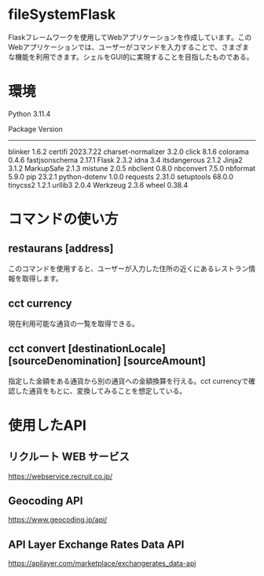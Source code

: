 # fileSystemFlask

Flaskフレームワークを使用してWebアプリケーションを作成しています。このWebアプリケーションでは、ユーザーがコマンドを入力することで、さまざまな機能を利用できます。シェルをGUI的に実現することを目指したものである。

# 環境

Python 3.11.4

Package            Version
------------------ ---------
blinker            1.6.2
certifi            2023.7.22
charset-normalizer 3.2.0
click              8.1.6
colorama           0.4.6
fastjsonschema     2.17.1
Flask              2.3.2
idna               3.4
itsdangerous       2.1.2
Jinja2             3.1.2
MarkupSafe         2.1.3
mistune            2.0.5
nbclient           0.8.0
nbconvert          7.5.0
nbformat           5.9.0
pip                23.2.1
python-dotenv      1.0.0
requests           2.31.0
setuptools         68.0.0
tinycss2           1.2.1
urllib3            2.0.4
Werkzeug           2.3.6
wheel              0.38.4

# コマンドの使い方

## restaurans [address]

このコマンドを使用すると、ユーザーが入力した住所の近くにあるレストラン情報を取得します。

## cct currency

現在利用可能な通貨の一覧を取得できる。

## cct convert [destinationLocale] [sourceDenomination] [sourceAmount]

指定した金額をある通貨から別の通貨への金額換算を行える。cct currencyで確認した通貨をもとに、変換してみることを想定している。

# 使用したAPI

## リクルート WEB サービス

https://webservice.recruit.co.jp/

## Geocoding API 

https://www.geocoding.jp/api/

## API Layer Exchange Rates Data API

https://apilayer.com/marketplace/exchangerates_data-api

